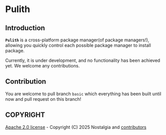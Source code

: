 # Pulith

## Introduction

**`Pulith`** is a cross-platform package manager(of package managers!), allowing you quickly control each possible package manager to install package.

Currently, it is under development, and no functionality has been achieved yet. We welcome any contributions.

## Contribution

You are welcome to pull branch `basic` which everything has been built until now and pull request on this branch!

## COPYRIGHT

[Apache 2.0 license](./LICENSE) - Copyright (C) 2025 Nostalgia and [contributors](https://github.com/lvyuemeng/pulith/graphs/contributors)
